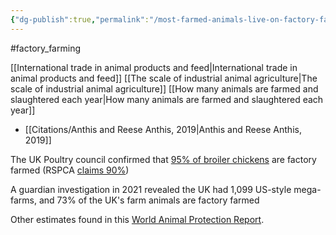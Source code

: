 ```yaml
---
{"dg-publish":true,"permalink":"/most-farmed-animals-live-on-factory-farms/","tags":["factory_farming"],"created":"2025-10-23T17:42:47.612+01:00","updated":"2025-10-23T18:06:08.727+01:00"}
---
```


#factory_farming 

[[International trade in animal products and feed\|International trade in animal products and feed]]
[[The scale of industrial animal agriculture\|The scale of industrial animal agriculture]]
[[How many animals are farmed and slaughtered each year\|How many animals are farmed and slaughtered each year]]

- [[Citations/Anthis and Reese Anthis, 2019\|Anthis and Reese Anthis, 2019]]

The UK Poultry council confirmed that [95% of broiler chickens](https://www.eating-better.org/uploads/Documents/2020/EB_WeNeedToTalkAboutChicken_Feb20_A4_Final.pdf) are factory farmed (RSPCA [claims 90%](https://www.rspca.org.uk/getinvolved/campaign/betterchicken))

A guardian investigation in 2021 revealed the UK had 1,099 US-style mega-farms, and 73% of the UK's farm animals are factory farmed

Other estimates found in this [World Animal Protection Report](https://www.worldanimalprotection.org/globalassets/pdfs/reports/english/world-animal-protection-cop28-report.pdf).